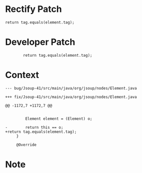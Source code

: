 # Rectify Patch

```
return tag.equals(element.tag);
```

# Developer Patch

```
        return tag.equals(element.tag);
```

# Context

```
--- bug/Jsoup-41/src/main/java/org/jsoup/nodes/Element.java

+++ fix/Jsoup-41/src/main/java/org/jsoup/nodes/Element.java

@@ -1172,7 +1172,7 @@

 
         Element element = (Element) o;
 
-        return this == o;
+return tag.equals(element.tag);
     }
 
     @Override
```

# Note

